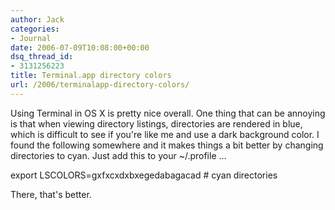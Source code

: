 ```yaml
---
author: Jack
categories:
- Journal
date: 2006-07-09T10:08:00+00:00
dsq_thread_id:
- 3131256223
title: Terminal.app directory colors
url: /2006/terminalapp-directory-colors/
---
```


Using Terminal in OS X is pretty nice overall. One thing that can be annoying is that when viewing directory listings, directories are rendered in blue, which is difficult to see if you're like me and use a dark background color. I found the following somewhere and it makes things a bit better by changing directories to cyan. Just add this to your ~/.profile &#8230;

export LSCOLORS=gxfxcxdxbxegedabagacad # cyan directories

There, that's better.
